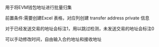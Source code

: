 用于将EVM钱包地址进行批量归集

前置条件:需要创建Excel 表格，对应列创建 transfer   address  private 信息

对于已经发送交易的地址会标注1，用以跳过检测，未发送交易的地址会标注0

可以手动修改时间，自由输入合约地址和接收地址
